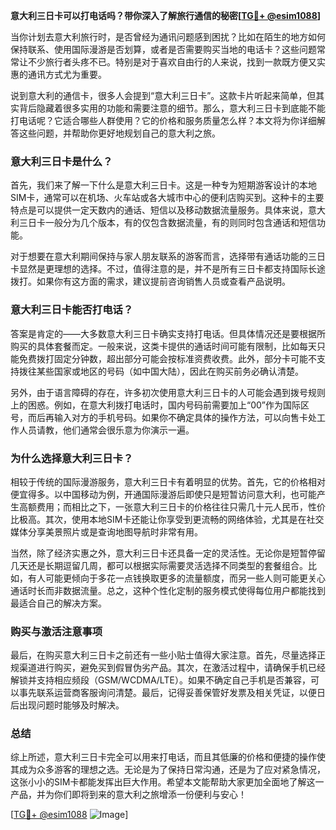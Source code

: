 **意大利三日卡可以打电话吗？带你深入了解旅行通信的秘密[[TG💪+ @esim1088](https://t.me/s/esim1088)]**

当你计划去意大利旅行时，是否曾经为通讯问题感到困扰？比如在陌生的地方如何保持联系、使用国际漫游是否划算，或者是否需要购买当地的电话卡？这些问题常常让不少旅行者头疼不已。特别是对于喜欢自由行的人来说，找到一款既方便又实惠的通讯方式尤为重要。

说到意大利的通信卡，很多人会提到“意大利三日卡”。这款卡片听起来简单，但其实背后隐藏着很多实用的功能和需要注意的细节。那么，意大利三日卡到底能不能打电话呢？它适合哪些人群使用？它的价格和服务质量怎么样？本文将为你详细解答这些问题，并帮助你更好地规划自己的意大利之旅。

### 意大利三日卡是什么？

首先，我们来了解一下什么是意大利三日卡。这是一种专为短期游客设计的本地SIM卡，通常可以在机场、火车站或各大城市中心的便利店购买到。这种卡的主要特点是可以提供一定天数内的通话、短信以及移动数据流量服务。具体来说，意大利三日卡一般分为几个版本，有的仅包含数据流量，有的则同时包含通话和短信功能。

对于想要在意大利期间保持与家人朋友联系的游客而言，选择带有通话功能的三日卡显然是更理想的选择。不过，值得注意的是，并不是所有三日卡都支持国际长途拨打。如果你有这方面的需求，建议提前咨询销售人员或查看产品说明。

### 意大利三日卡能否打电话？

答案是肯定的——大多数意大利三日卡确实支持打电话。但具体情况还是要根据所购买的具体套餐而定。一般来说，这类卡提供的通话时间可能有限制，比如每天只能免费拨打固定分钟数，超出部分可能会按标准资费收费。此外，部分卡可能不支持拨往某些国家或地区的号码（如中国大陆），因此在购买前务必确认清楚。

另外，由于语言障碍的存在，许多初次使用意大利三日卡的人可能会遇到拨号规则上的困惑。例如，在意大利拨打电话时，国内号码前需要加上“00”作为国际区号，而后再输入对方的手机号码。如果你不确定具体的操作方法，可以向售卡处工作人员请教，他们通常会很乐意为你演示一遍。

### 为什么选择意大利三日卡？

相较于传统的国际漫游服务，意大利三日卡有着明显的优势。首先，它的价格相对便宜得多。以中国移动为例，开通国际漫游后即使只是短暂访问意大利，也可能产生高额费用；而相比之下，一张意大利三日卡的价格往往只需几十元人民币，性价比极高。其次，使用本地SIM卡还能让你享受到更流畅的网络体验，尤其是在社交媒体分享美景照片或是查询地图导航时非常有用。

当然，除了经济实惠之外，意大利三日卡还具备一定的灵活性。无论你是短暂停留几天还是长期逗留几周，都可以根据实际需要灵活选择不同类型的套餐组合。比如，有人可能更倾向于多花一点钱换取更多的流量额度，而另一些人则可能更关心通话时长而非数据流量。总之，这种个性化定制的服务模式使得每位用户都能找到最适合自己的解决方案。

### 购买与激活注意事项

最后，在购买意大利三日卡之前还有一些小贴士值得大家注意。首先，尽量选择正规渠道进行购买，避免买到假冒伪劣产品。其次，在激活过程中，请确保手机已经解锁并支持相应频段（GSM/WCDMA/LTE）。如果不确定自己手机是否兼容，可以事先联系运营商客服询问清楚。最后，记得妥善保管好发票及相关凭证，以便日后出现问题时能够及时解决。

### 总结

综上所述，意大利三日卡完全可以用来打电话，而且其低廉的价格和便捷的操作使其成为众多游客的理想之选。无论是为了保持日常沟通，还是为了应对紧急情况，这张小小的SIM卡都能发挥出巨大作用。希望本文能帮助大家更加全面地了解这一产品，并为你们即将到来的意大利之旅增添一份便利与安心！

[[TG💪+ @esim1088](https://t.me/s/esim1088) ![Image](https://i.postimg.cc/4NQfJmqS/Snipaste-2025-05-13-00-14-12.png)]